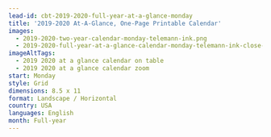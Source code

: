 ```yaml
---
lead-id: cbt-2019-2020-full-year-at-a-glance-monday
title: '2019-2020 At-A-Glance, One-Page Printable Calendar'
images:
  - 2019-2020-two-year-calendar-monday-telemann-ink.png
  - 2019-2020-full-year-at-a-glance-calendar-monday-telemann-ink-close-up.png
imageAltTags:
  - 2019 2020 at a glance calendar on table
  - 2019 2020 at a glance calendar zoom
start: Monday
style: Grid
dimensions: 8.5 x 11
format: Landscape / Horizontal
country: USA
languages: English
month: Full-year
---
```


